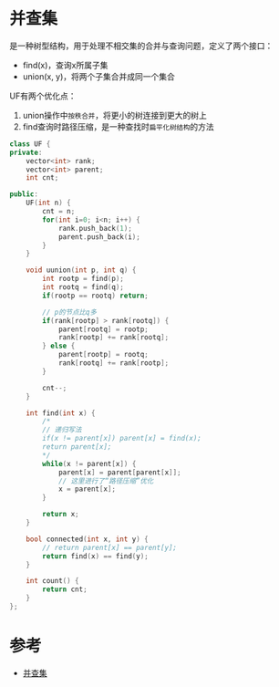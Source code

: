 # 并查集
是一种树型结构，用于处理不相交集的合并与查询问题，定义了两个接口：
- find(x)，查询x所属子集
- union(x, y)，将两个子集合并成同一个集合

UF有两个优化点：
1. union操作中`按秩合并`，将更小的树连接到更大的树上
2. find查询时路径压缩，是一种查找时`扁平化树结构`的方法

```cpp
class UF {
private:
    vector<int> rank;
    vector<int> parent;
    int cnt;

public:
    UF(int n) {
        cnt = n;
        for(int i=0; i<n; i++) {
            rank.push_back(1);
            parent.push_back(i);
        }
    }

    void uunion(int p, int q) {
        int rootp = find(p);
        int rootq = find(q);
        if(rootp == rootq) return;

        // p的节点比q多
        if(rank[rootp] > rank[rootq]) {
            parent[rootq] = rootp;
            rank[rootp] += rank[rootq];
        } else {
            parent[rootp] = rootq;
            rank[rootq] += rank[rootp];
        }

        cnt--;
    }

    int find(int x) {
        /*
        // 递归写法
        if(x != parent[x]) parent[x] = find(x);
        return parent[x];
        */
        while(x != parent[x]) {
            parent[x] = parent[parent[x]];
            // 这里进行了“路径压缩”优化
            x = parent[x];
        }

        return x;
    }

    bool connected(int x, int y) {
        // return parent[x] == parent[y];
        return find(x) == find(y);
    }

    int count() {
        return cnt;
    }
};
```

# 参考
- [并查集](https://zh.wikipedia.org/wiki/%E5%B9%B6%E6%9F%A5%E9%9B%86)